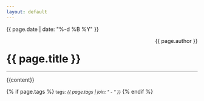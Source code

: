 ```yaml
---
layout: default
---
```


{{ page.date | date: "%-d %B %Y" }}

<div style="text-align:left; margin-bottom: -18;">
    <h1 style="display: inline-block;">{{ page.title }}</h1>
    <span style="float:right;">
        {{ page.author }}
    </span>
</div>
<hr>
{{content}}

{% if page.tags %}
  <small>tags: <em>{{ page.tags | join: "</em> - <em>" }}</em></small>
{% endif %}
